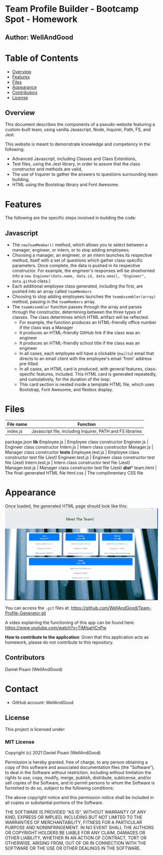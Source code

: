 # Team Profile Builder - Bootcamp Spot - Homework #
## Author: WellAndGood

# Table of Contents
* [Overview](#overview)
* [Features](#features)
* [Files](#files)
* [Appearance](#appearance)
* [Contributors](#contributors)
* [License](#license)

## Overview

This document describes the components of a pseudo-website featuring a custom-built team, using vanilla Javascript, Node, Inquirer, Path, FS, and Jest. 

This website is meant to demonstrate knowledge and competency in the following:

- Advanced Javascript, including Classes and Class Extentions,
- Test files, using the Jest library, in order to assure that the class constructor and methods are valid,
- The use of Inquirer to gather the answers to questions surrounding team building,
- HTML using the Bootstrap library and Font Awesome.

# Features
The following are the specific steps involved in building the code:

## Javascript

- The `newTeamMember()` method, which allows you to select between a manager, engineer, or intern, or to stop adding employees;
- Choosing a manager, an engineer, or an intern launches its respective method, itself with a set of questions which gather class-specific parameters. Once complete, the data is pushed in its respective constructor. For example, the engineer's responses will be shoehorned into a `new Engineer(data.name, data.id, data.email, "Engineer", data.github` class.)
- Each additional employee class generated, including the first, are pushed into an array called `teamMembers`
- Choosing to stop adding employees launches the `teamAssembler(array)` method, passing in the `teamMembers` array.
- The `teamAssembler` function passes through the array and parses through the constructor, determining between the three types of classes. The class determines which HTML artifact will be reflected. 
    - For example, the function produces an HTML-friendly office number if the class was a Manager
    - It produces an HTML-friendly GitHub link if the class was an engineer
    - It produces an HTML-friendly school title if the class was an engineer
    - In all cases, each employee will have a clickable (`mailto`) email that directs to an email client with the employee's email 'from' address pre-filled.
    - In all cases, an HTML card is produced, with general features, class-specific features, included. This HTML card is generated repeatedly, and cumulatively, for the duration of the loop.
    - This card section is nested inside a template HTML file, which uses Bootstrap, Font Awesome, and flexbox display. 

# Files

File name | Function
------------ | -------------
index.js | Javascript file, including Inquirer, PATH and FS libraries
package.json
**lib**
Employee.js | Employee class constructor
Engineer.js | Engineer class constructor
Intern.js | Intern class constructor
Manager.js | Manager class constructor
**tests**
Employee.test.js | Employee class constructor test file (Jest)
Engineer.test.js | Engineer class constructor test file (Jest)
Intern.test.js | Intern class constructor test file (Jest)
Manager.test.js | Manager class constructor test file (Jest)
**dist***
team.html | The final-generated HTML file
html.css | The complimentary CSS file

# Appearance 
Once loaded, the generated HTML page should look like this:  
![Appearance Upon Deployment](Screenshot.jpg)

You can access the `.git` files at:
https://github.com/WellAndGood/Team-Profile-Generator.git

A video explaining the functioning of this app can be found here:
https://www.youtube.com/watch?v=TjMtsaHCnPw

**How to contribute to the application**: Given that this application acts as homework, please do not contribute to this repository.

## Contributors
Daniel Pisani (WellAndGood)

# Contact
* GitHub account: WellAndGood

## License
This project is licensed under:

### MIT License

Copyright (c) 2021 Daniel Pisani (WellAndGood) 

Permission is hereby granted, free of charge, to any person obtaining a copy of this software and associated documentation files (the "Software"), to deal in the Software without restriction, including without limitation the rights to use, copy, modify, merge, publish, distribute, sublicense, and/or sell copies of the Software, and to permit persons to whom the Software is furnished to do so, subject to the following conditions:

The above copyright notice and this permission notice shall be included in all copies or substantial portions of the Software.

THE SOFTWARE IS PROVIDED "AS IS", WITHOUT WARRANTY OF ANY KIND, EXPRESS OR IMPLIED, INCLUDING BUT NOT LIMITED TO THE WARRANTIES OF MERCHANTABILITY, FITNESS FOR A PARTICULAR PURPOSE AND NONINFRINGEMENT. IN NO EVENT SHALL THE AUTHORS OR COPYRIGHT HOLDERS BE LIABLE FOR ANY CLAIM, DAMAGES OR OTHER LIABILITY, WHETHER IN AN ACTION OF CONTRACT, TORT OR OTHERWISE, ARISING FROM, OUT OF OR IN CONNECTION WITH THE SOFTWARE OR THE USE OR OTHER DEALINGS IN THE SOFTWARE.